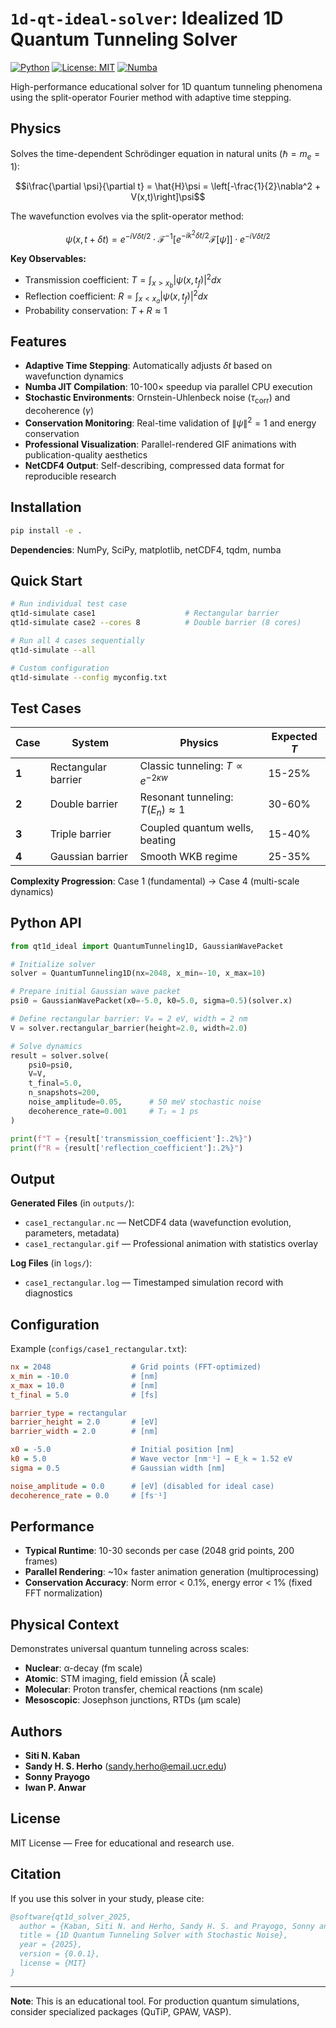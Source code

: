# `1d-qt-ideal-solver`: Idealized 1D Quantum Tunneling Solver

[![Python](https://img.shields.io/badge/python-3.8%2B-blue.svg)](https://www.python.org/downloads/)
[![License: MIT](https://img.shields.io/badge/License-MIT-yellow.svg)](https://opensource.org/licenses/MIT)
[![Numba](https://img.shields.io/badge/accelerated-numba-orange.svg)](https://numba.pydata.org/)

High-performance educational solver for 1D quantum tunneling phenomena using the split-operator Fourier method with adaptive time stepping.

## Physics

Solves the time-dependent Schrödinger equation in natural units ($\hbar = m_e = 1$):

$$i\frac{\partial \psi}{\partial t} = \hat{H}\psi = \left[-\frac{1}{2}\nabla^2 + V(x,t)\right]\psi$$

The wavefunction evolves via the split-operator method:

$$\psi(x, t+\delta t) = e^{-iV\delta t/2} \cdot \mathcal{F}^{-1}\left[e^{-ik^2\delta t/2}\mathcal{F}[\psi]\right] \cdot e^{-iV\delta t/2}$$

**Key Observables:**
- Transmission coefficient: $T = \int_{x>x_b} |\psi(x,t_f)|^2 dx$
- Reflection coefficient: $R = \int_{x<x_a} |\psi(x,t_f)|^2 dx$
- Probability conservation: $T + R \approx 1$

## Features

- **Adaptive Time Stepping**: Automatically adjusts $\delta t$ based on wavefunction dynamics
- **Numba JIT Compilation**: 10-100× speedup via parallel CPU execution
- **Stochastic Environments**: Ornstein-Uhlenbeck noise ($\tau_{\text{corr}}$) and decoherence ($\gamma$)
- **Conservation Monitoring**: Real-time validation of $\|\psi\|^2 = 1$ and energy conservation
- **Professional Visualization**: Parallel-rendered GIF animations with publication-quality aesthetics
- **NetCDF4 Output**: Self-describing, compressed data format for reproducible research

## Installation

```bash
pip install -e .
```

**Dependencies**: NumPy, SciPy, matplotlib, netCDF4, tqdm, numba

## Quick Start

```bash
# Run individual test case
qt1d-simulate case1                    # Rectangular barrier
qt1d-simulate case2 --cores 8          # Double barrier (8 cores)

# Run all 4 cases sequentially
qt1d-simulate --all

# Custom configuration
qt1d-simulate --config myconfig.txt
```

## Test Cases

| Case | System | Physics | Expected $T$ |
|------|--------|---------|-------------|
| **1** | Rectangular barrier | Classic tunneling: $T \propto e^{-2\kappa w}$ | 15-25% |
| **2** | Double barrier | Resonant tunneling: $T(E_n) \approx 1$ | 30-60% |
| **3** | Triple barrier | Coupled quantum wells, beating | 15-40% |
| **4** | Gaussian barrier | Smooth WKB regime | 25-35% |

**Complexity Progression**: Case 1 (fundamental) → Case 4 (multi-scale dynamics)

## Python API

```python
from qt1d_ideal import QuantumTunneling1D, GaussianWavePacket

# Initialize solver
solver = QuantumTunneling1D(nx=2048, x_min=-10, x_max=10)

# Prepare initial Gaussian wave packet
psi0 = GaussianWavePacket(x0=-5.0, k0=5.0, sigma=0.5)(solver.x)

# Define rectangular barrier: V₀ = 2 eV, width = 2 nm
V = solver.rectangular_barrier(height=2.0, width=2.0)

# Solve dynamics
result = solver.solve(
    psi0=psi0, 
    V=V, 
    t_final=5.0,
    n_snapshots=200,
    noise_amplitude=0.05,      # 50 meV stochastic noise
    decoherence_rate=0.001     # T₂ ≈ 1 ps
)

print(f"T = {result['transmission_coefficient']:.2%}")
print(f"R = {result['reflection_coefficient']:.2%}")
```

## Output

**Generated Files** (in `outputs/`):
- `case1_rectangular.nc` — NetCDF4 data (wavefunction evolution, parameters, metadata)
- `case1_rectangular.gif` — Professional animation with statistics overlay

**Log Files** (in `logs/`):
- `case1_rectangular.log` — Timestamped simulation record with diagnostics

## Configuration

Example (`configs/case1_rectangular.txt`):

```ini
nx = 2048                  # Grid points (FFT-optimized)
x_min = -10.0              # [nm]
x_max = 10.0               # [nm]
t_final = 5.0              # [fs]

barrier_type = rectangular
barrier_height = 2.0       # [eV]
barrier_width = 2.0        # [nm]

x0 = -5.0                  # Initial position [nm]
k0 = 5.0                   # Wave vector [nm⁻¹] → E_k ≈ 1.52 eV
sigma = 0.5                # Gaussian width [nm]

noise_amplitude = 0.0      # [eV] (disabled for ideal case)
decoherence_rate = 0.0     # [fs⁻¹]
```

## Performance

- **Typical Runtime**: 10-30 seconds per case (2048 grid points, 200 frames)
- **Parallel Rendering**: ~10× faster animation generation (multiprocessing)
- **Conservation Accuracy**: Norm error < 0.1%, energy error < 1% (fixed FFT normalization)

## Physical Context

Demonstrates universal quantum tunneling across scales:
- **Nuclear**: α-decay (fm scale)
- **Atomic**: STM imaging, field emission (Å scale)  
- **Molecular**: Proton transfer, chemical reactions (nm scale)
- **Mesoscopic**: Josephson junctions, RTDs (μm scale)

## Authors

- **Siti N. Kaban**
- **Sandy H. S. Herho** (sandy.herho@email.ucr.edu)
- **Sonny Prayogo**
- **Iwan P. Anwar**

## License

MIT License — Free for educational and research use.

## Citation

If you use this solver in your study, please cite:

```bibtex
@software{qt1d_solver_2025,
  author = {Kaban, Siti N. and Herho, Sandy H. S. and Prayogo, Sonny and Anwar, Iwan P.},
  title = {1D Quantum Tunneling Solver with Stochastic Noise},
  year = {2025},
  version = {0.0.1},
  license = {MIT}
}
```

---

**Note**: This is an educational tool. For production quantum simulations, consider specialized packages (QuTiP, GPAW, VASP).
